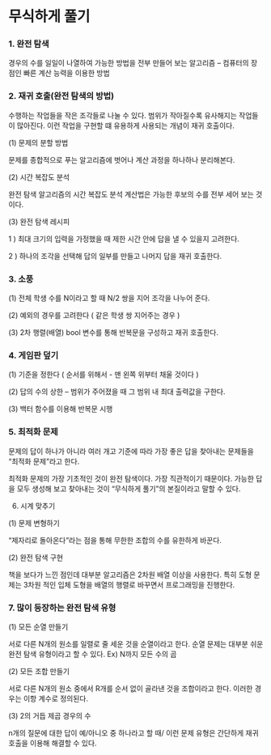 # 무식하게 풀기

### 1. 완전 탐색

경우의 수를 일일이 나열하여 가능한 방법을 전부 만들어 보는 알고리즘 – 컴퓨터의 장점인 빠른 계산 능력을 이용한 방법

### 2. 재귀 호출(완전 탐색의 방법)

수행하는 작업들을 작은 조각들로 나눌 수 있다. 범위가 작아질수록 유사해지는 작업들이 많아진다. 이런 작업을 구현할 떄 유용하게 사용되는 개념이 재귀 호출이다.

(1) 문제의 분할 방법

문제를 종합적으로 푸는 알고리즘에 벗어나 계산 과정을 하나하나 분리해본다.

(2) 시간 복잡도 분석

완전 탐색 알고리즘의 시간 복잡도 분석 계산법은 가능한 후보의 수를 전부 세어 보는 것이다.

(3) 완전 탐색 레시피

1 ) 최대 크기의 입력을 가정했을 때 제한 시간 안에 답을 낼 수 있을지 고려한다.

2 ) 하나의 조각을 선택해 답의 일부를 만들고 나머지 답을 재귀 호출한다.



### 3. 소풍

(1) 전체 학생 수를 N이라고 할 때 N/2 쌍을 지어 조각을 나누어 준다.

(2) 예외의 경우를 고려한다 ( 같은 학생 쌍 지어주는 경우 )

(3) 2차 행렬(배열) bool 변수를 통해 반복문을 구성하고 재귀 호출한다.

### 4. 게임판 덮기

(1) 기준을 정한다 ( 순서를 위해서 - 맨 왼쪽 위부터 채울 것이다 )

(2) 답의 수의 상한 – 범위가 주어졌을 때 그 범위 내 최대 출력값을 구한다.

(3) 백터 함수를 이용해 반복문 시행


### 5. 최적화 문제

문제의 답이 하나가 아니라 여러 개고 기준에 따라 가장 좋은 답을 찾아내는 문제들을 “최적화 문제”라고 한다.

최적화 문제의 가장 기초적인 것이 완전 탐색이다. 가장 직관적이기 때문이다. 가능한 답을 모두 생성해 보고 찾아내는 것이 “무식하게 풀기”의 본질이라고 말할 수 있다.

6. 시계 맞추기

(1) 문제 변형하기

“제자리로 돌아온다”라는 점을 통해 무한한 조합의 수를 유한하게 바꾼다. 

(2) 완전 탐색 구현

책을 보다가 느낀 점인데 대부분 알고리즘은 2차원 배열 이상을 사용한다. 특히 도형 문제는 3차원 적인 입체 도형을 배열의 행렬로 바꾸면서 프로그래밍을 진행한다.



### 7. 많이 등장하는 완전 탐색 유형

(1) 모든 순열 만들기

서로 다른 N개의 원소를 일렬로 줄 세운 것을 순열이라고 한다. 순열 문제는 대부분 쉬운 완전 탐색 유형이라고 할 수 있다. Ex) N까지 모든 수의 곱

(2) 모든 조합 만들기

서로 다른 N개의 원소 중에서 R개를 순서 없이 골라낸 것을 조합이라고 한다. 이러한 경우는 이항 계수로 정의된다.

(3) 2의 거듭 제곱 경우의 수

n개의 질문에 대한 답이 예/아니오 중 하나라고 할 때/ 이런 문제 유형은 간단하게 재귀 호출을 이용해 해결할 수 있다.

